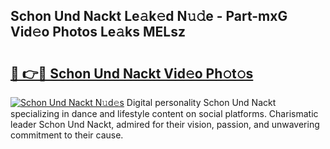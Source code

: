 ## Schon Und Nackt Le𝚊k𝚎d N𝚞𝚍e - Part-mxG Vid𝚎o Photos Le𝚊ks MELsz

# <h2><a href="http://fba9lk7.evod.top/?m=Schon+Und+Nackt">🔗 👉🔴 Schon Und Nackt Vid𝚎o Ph𝚘t𝚘s</a></h2>

[![Schon Und Nackt N𝚞d𝚎s](https://i.imgur.com/8V9OHl7.gif)](http://fba9lk7.evod.top/?m=Schon+Und+Nackt)
Digital personality Schon Und Nackt specializing in dance and lifestyle content on social platforms. Charismatic leader Schon Und Nackt, admired for their vision, passion, and unwavering commitment to their cause. 
